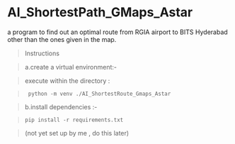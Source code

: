 # AI_ShortestPath_GMaps_Astar
a program to find out an optimal route from RGIA airport to BITS Hyderabad other than the ones given in the map.



>Instructions 
>

>a.create a virtual environment:-
>

>execute within the directory :
>

>`  python -m venv ./AI_ShortestRoute_Gmaps_Astar `
>

>b.install dependencies :-
>

>` pip install -r requirements.txt ` 
>

>(not yet set up by me , do this later)
  
    

